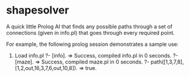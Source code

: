 shapesolver
===========

A quick little Prolog AI that finds any possible paths through a set of connections (given in info.pl) that goes through every required point.

For example, the following prolog session demonstrates a sample use:

1) Load info.pl
?- [info].
    => Success, compiled info.pl in 0 seconds.
?- [maze].
    => Success, compiled maze.pl in 0 seconds.
?- path([1,3,7,8], [1,2,out,16,3,7,6,out,10,8]).
    => true.
